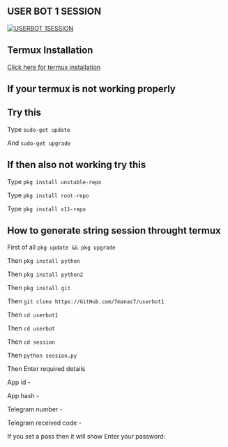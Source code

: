 ## USER BOT 1 SESSION
[![USERBOT 1SESSION](https://repl.it/badge/github/Noob-Stranger/andencento)](https://replit.com/@Manas7/userbotsession)
## Termux Installation
[Click here for termux installation](https://play.google.com/store/apps/details?id=com.termux)
## If your termux is not working properly
## Try this
Type `sudo-get update`

And `sudo-get upgrade`

## If then also not working try this

Type `pkg install unstable-repo`

Type `pkg install root-repo`

Type `pkg install x11-repo`     
## How to generate string session throught termux

First of all `pkg update && pkg upgrade`

Then `pkg install python`

Then `pkg install python2`

Then `pkg install git`

Then `git clone https://GitHub.com/7manas7/userbot1`

Then `cd userbot1`

Then `cd userbot`

Then `cd session`

Then `python session.py`

Then Enter required details

App id -

App hash -

Telegram number -

Telegram received code -

If you set a pass then it will show 
Enter your password:
